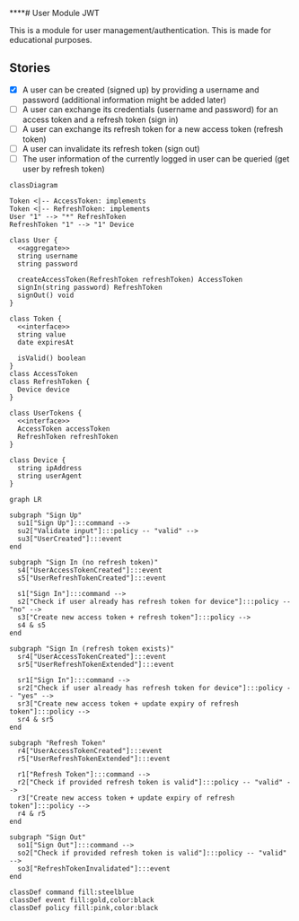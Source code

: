 \*\*\*\*# User Module JWT

This is a module for user management/authentication. This is made for educational purposes.

## Stories

-   [x] A user can be created (signed up) by providing a username and password (additional information might be added later)
-   [ ] A user can exchange its credentials (username and password) for an access token and a refresh token (sign in)
-   [ ] A user can exchange its refresh token for a new access token (refresh token)
-   [ ] A user can invalidate its refresh token (sign out)
-   [ ] The user information of the currently logged in user can be queried (get user by refresh token)

```mermaid
classDiagram

Token <|-- AccessToken: implements
Token <|-- RefreshToken: implements
User "1" --> "*" RefreshToken
RefreshToken "1" --> "1" Device

class User {
  <<aggregate>>
  string username
  string password

  createAccessToken(RefreshToken refreshToken) AccessToken
  signIn(string password) RefreshToken
  signOut() void
}

class Token {
  <<interface>>
  string value
  date expiresAt

  isValid() boolean
}
class AccessToken
class RefreshToken {
  Device device
}

class UserTokens {
  <<interface>>
  AccessToken accessToken
  RefreshToken refreshToken
}

class Device {
  string ipAddress
  string userAgent
}
```

```mermaid
graph LR

subgraph "Sign Up"
  su1["Sign Up"]:::command -->
  su2["Validate input"]:::policy -- "valid" -->
  su3["UserCreated"]:::event
end

subgraph "Sign In (no refresh token)"
  s4["UserAccessTokenCreated"]:::event
  s5["UserRefreshTokenCreated"]:::event

  s1["Sign In"]:::command -->
  s2["Check if user already has refresh token for device"]:::policy -- "no" -->
  s3["Create new access token + refresh token"]:::policy -->
  s4 & s5
end

subgraph "Sign In (refresh token exists)"
  sr4["UserAccessTokenCreated"]:::event
  sr5["UserRefreshTokenExtended"]:::event

  sr1["Sign In"]:::command -->
  sr2["Check if user already has refresh token for device"]:::policy -- "yes" -->
  sr3["Create new access token + update expiry of refresh token"]:::policy -->
  sr4 & sr5
end

subgraph "Refresh Token"
  r4["UserAccessTokenCreated"]:::event
  r5["UserRefreshTokenExtended"]:::event

  r1["Refresh Token"]:::command -->
  r2["Check if provided refresh token is valid"]:::policy -- "valid" -->
  r3["Create new access token + update expiry of refresh token"]:::policy -->
  r4 & r5
end

subgraph "Sign Out"
  so1["Sign Out"]:::command -->
  so2["Check if provided refresh token is valid"]:::policy -- "valid" -->
  so3["RefreshTokenInvalidated"]:::event
end

classDef command fill:steelblue
classDef event fill:gold,color:black
classDef policy fill:pink,color:black
```

